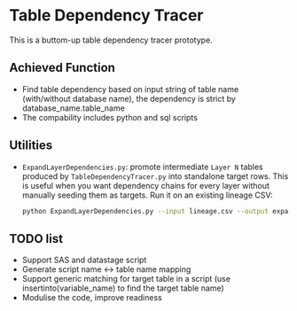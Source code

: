 # Table Dependency Tracer

This is a buttom-up table dependency tracer prototype.

## Achieved Function

- Find table dependency based on input string of table name (with/without database name), the dependency is strict by database_name.table_name
- The compability includes python and sql scripts

## Utilities

- `ExpandLayerDependencies.py`: promote intermediate `Layer N` tables produced by
  `TableDependencyTracer.py` into standalone target rows. This is useful when you
  want dependency chains for every layer without manually seeding them as
  targets. Run it on an existing lineage CSV:

  ```bash
  python ExpandLayerDependencies.py --input lineage.csv --output expanded.csv
  ```

## TODO list

- Support SAS and datastage script
- Generate script name <-> table name mapping
- Support generic matching for target table in a script (use insertinto(variable_name) to find the target table name)
- Modulise the code, improve readiness
